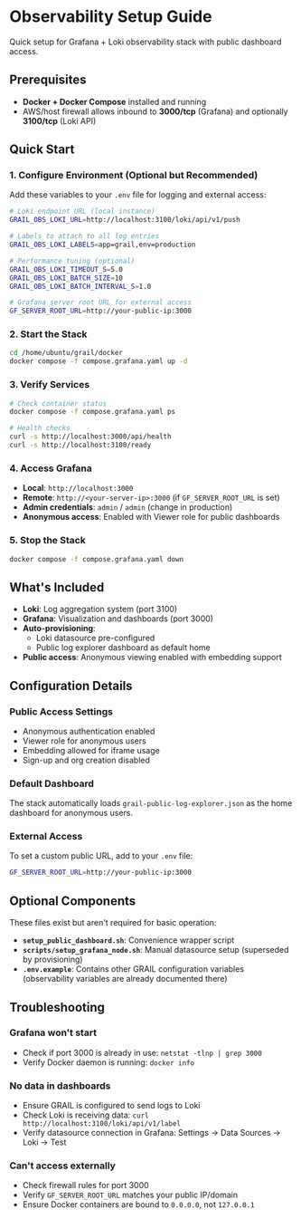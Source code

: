 # Observability Setup Guide

Quick setup for Grafana + Loki observability stack with public dashboard access.

## Prerequisites

- **Docker + Docker Compose** installed and running
- AWS/host firewall allows inbound to **3000/tcp** (Grafana) and optionally **3100/tcp** (Loki API)

## Quick Start

### 1. Configure Environment (Optional but Recommended)

Add these variables to your `.env` file for logging and external access:

```bash
# Loki endpoint URL (local instance)
GRAIL_OBS_LOKI_URL=http://localhost:3100/loki/api/v1/push

# Labels to attach to all log entries
GRAIL_OBS_LOKI_LABELS=app=grail,env=production

# Performance tuning (optional)
GRAIL_OBS_LOKI_TIMEOUT_S=5.0
GRAIL_OBS_LOKI_BATCH_SIZE=10
GRAIL_OBS_LOKI_BATCH_INTERVAL_S=1.0

# Grafana server root URL for external access
GF_SERVER_ROOT_URL=http://your-public-ip:3000
```

### 2. Start the Stack

```bash
cd /home/ubuntu/grail/docker
docker compose -f compose.grafana.yaml up -d
```

### 3. Verify Services

```bash
# Check container status
docker compose -f compose.grafana.yaml ps

# Health checks
curl -s http://localhost:3000/api/health
curl -s http://localhost:3100/ready
```

### 4. Access Grafana

- **Local**: `http://localhost:3000`
- **Remote**: `http://<your-server-ip>:3000` (if `GF_SERVER_ROOT_URL` is set)
- **Admin credentials**: `admin` / `admin` (change in production)
- **Anonymous access**: Enabled with Viewer role for public dashboards

### 5. Stop the Stack

```bash
docker compose -f compose.grafana.yaml down
```

## What's Included

- **Loki**: Log aggregation system (port 3100)
- **Grafana**: Visualization and dashboards (port 3000)
- **Auto-provisioning**: 
  - Loki datasource pre-configured
  - Public log explorer dashboard as default home
- **Public access**: Anonymous viewing enabled with embedding support

## Configuration Details

### Public Access Settings
- Anonymous authentication enabled
- Viewer role for anonymous users
- Embedding allowed for iframe usage
- Sign-up and org creation disabled

### Default Dashboard
The stack automatically loads `grail-public-log-explorer.json` as the home dashboard for anonymous users.

### External Access
To set a custom public URL, add to your `.env` file:
```bash
GF_SERVER_ROOT_URL=http://your-public-ip:3000
```

## Optional Components

These files exist but aren't required for basic operation:

- **`setup_public_dashboard.sh`**: Convenience wrapper script
- **`scripts/setup_grafana_node.sh`**: Manual datasource setup (superseded by provisioning)
- **`.env.example`**: Contains other GRAIL configuration variables (observability variables are already documented there)

## Troubleshooting

### Grafana won't start
- Check if port 3000 is already in use: `netstat -tlnp | grep 3000`
- Verify Docker daemon is running: `docker info`

### No data in dashboards
- Ensure GRAIL is configured to send logs to Loki
- Check Loki is receiving data: `curl http://localhost:3100/loki/api/v1/label`
- Verify datasource connection in Grafana: Settings → Data Sources → Loki → Test

### Can't access externally
- Check firewall rules for port 3000
- Verify `GF_SERVER_ROOT_URL` matches your public IP/domain
- Ensure Docker containers are bound to `0.0.0.0`, not `127.0.0.1`
